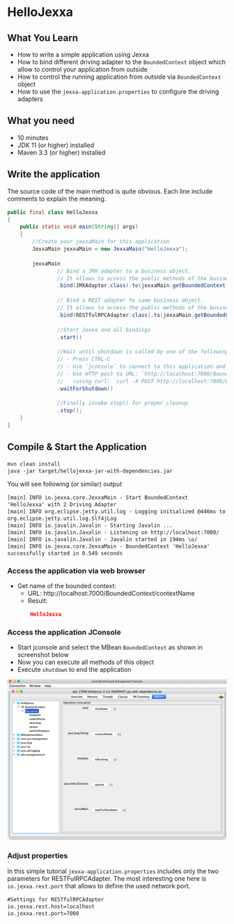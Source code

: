# HelloJexxa

## What You Learn

*   How to write a simple application using Jexxa
*   How to bind different driving adapter to the `BoundedContext` object which allow to control your application from outside
*   How to control the running application from outside via `BoundedContext` object 
*   How to use the `jexxa-application.properties` to configure the driving adapters    

## What you need

*   10 minutes
*   JDK 11 (or higher) installed 
*   Maven 3.3 (or higher) installed

## Write the application
The source code of the main method is quite obvious. Each line include comments to explain the meaning.  

```java     
public final class HelloJexxa
{
    public static void main(String[] args)
    {
        //Create your jexxaMain for this application
        JexxaMain jexxaMain = new JexxaMain("HelloJexxa");
    
        jexxaMain
                // Bind a JMX adapter to a business object.
                // It allows to access the public methods of the business object via `jconsole`
                .bind(JMXAdapter.class).to(jexxaMain.getBoundedContext())
    
                // Bind a REST adapter to same business object.
                // It allows to access the public methods of the business object via RMI over REST
                .bind(RESTfulRPCAdapter.class).to(jexxaMain.getBoundedContext())
    
                //Start Jexxa and all bindings 
                .start()
    
                //Wait until shutdown is called by one of the following options:
                // - Press CTRL-C
                // - Use `jconsole` to connect to this application and invoke method shutdown
                // - Use HTTP-post to URL: `http://localhost:7000/BoundedContext/shutdown`
                //   (using curl: `curl -X POST http://localhost:7000/BoundedContext/shutdown`)
                .waitForShutdown()
    
                //Finally invoke stop() for proper cleanup
                .stop();
    }
}
```
## Compile & Start the Application

```console                                                          
mvn clean install
java -jar target/hellojexxa-jar-with-dependencies.jar
```
You will see following (or similar) output
```console
[main] INFO io.jexxa.core.JexxaMain - Start BoundedContext 'HelloJexxa' with 2 Driving Adapter 
[main] INFO org.eclipse.jetty.util.log - Logging initialized @446ms to org.eclipse.jetty.util.log.Slf4jLog
[main] INFO io.javalin.Javalin - Starting Javalin ...
[main] INFO io.javalin.Javalin - Listening on http://localhost:7000/
[main] INFO io.javalin.Javalin - Javalin started in 194ms \o/
[main] INFO io.jexxa.core.JexxaMain - BoundedContext 'HelloJexxa' successfully started in 0.549 seconds
```

### Access the application via web browser
*   Get name of the bounded context:
    *   URL: http://localhost:7000/BoundedContext/contextName
    *   Result: 
    ```Json 
        HelloJexxa 
    ```
    
### Access the application JConsole

*   Start jconsole and select the MBean `BoundedContext` as shown in screenshot below
*   Now you can execute all methods of this object 
*   Execute `shutdown` to end the application 

![JConsole](images/JConsole.png) 

### Adjust properties
In this simple tutorial `jexxa-application.properties` includes only the two parameters for RESTFulRPCAdapter. 
The most interesting one here is `io.jexxa.rest.port` that allows to define the used network port. 

```properties                                                          
#Settings for RESTfulRPCAdapter
io.jexxa.rest.host=localhost
io.jexxa.rest.port=7000
```
                                                          